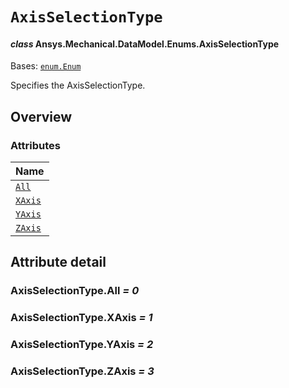 # `AxisSelectionType`

<a id="ansys.mechanical.stubs.v242.Ansys.Mechanical.DataModel.Enums.AxisSelectionType"></a>

#### *class* Ansys.Mechanical.DataModel.Enums.AxisSelectionType

Bases: [`enum.Enum`](https://docs.python.org/3/library/enum.html#enum.Enum)

Specifies the AxisSelectionType.

<!-- !! processed by numpydoc !! -->

<a id="overview"></a>

## Overview

### Attributes

| Name |
| ------------------------------------- |
| [`All`](#AxisSelectionType.All) |
| [`XAxis`](#AxisSelectionType.XAxis) |
| [`YAxis`](#AxisSelectionType.YAxis) |
| [`ZAxis`](#AxisSelectionType.ZAxis) |

<a id="attribute-detail"></a>

## Attribute detail

<a id="AxisSelectionType.All"></a>

### AxisSelectionType.All *= 0*

<a id="AxisSelectionType.XAxis"></a>

### AxisSelectionType.XAxis *= 1*

<a id="AxisSelectionType.YAxis"></a>

### AxisSelectionType.YAxis *= 2*

<a id="AxisSelectionType.ZAxis"></a>

### AxisSelectionType.ZAxis *= 3*



